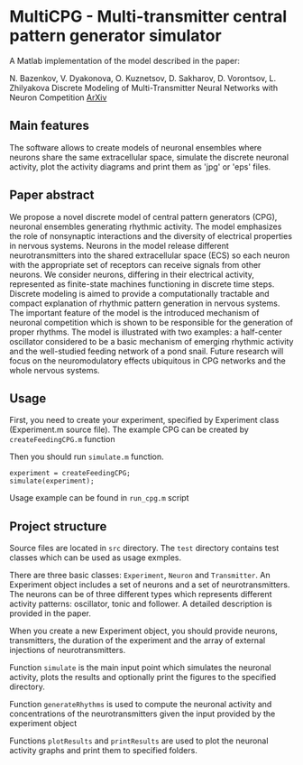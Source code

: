 # MultiCPG - Multi-transmitter central pattern generator simulator
A Matlab implementation of the model described in the paper:

N. Bazenkov, V. Dyakonova, O. Kuznetsov, D. Sakharov, D. Vorontsov, L. Zhilyakova 
Discrete Modeling of Multi-Transmitter Neural Networks with Neuron Competition
[ArXiv](https://arxiv.org/abs/1705.02176)

## Main features
The software allows to create models of neuronal ensembles where neurons share the same extracellular space, simulate the discrete neuronal activity, plot the activity diagrams and print them as 'jpg' or 'eps' files.

## Paper abstract
We propose a novel discrete model of central pattern generators (CPG), neuronal ensembles generating rhythmic activity. The model emphasizes the role of nonsynaptic interactions and the diversity of electrical properties in nervous systems. Neurons in the model release different neurotransmitters into the shared extracellular space (ECS) so each neuron with the appropriate set of receptors can receive signals from other neurons. We consider neurons, differing in their electrical activity, represented as finite-state machines functioning in discrete time steps. Discrete modeling is aimed to provide a computationally tractable and compact explanation of rhythmic pattern generation in nervous systems. The important feature of the model is the introduced mechanism of neuronal competition which is shown to be responsible for the generation of proper rhythms. The model is illustrated with two examples: a half-center oscillator considered to be a basic mechanism of emerging rhythmic activity and the well-studied feeding network of a pond snail. Future research will focus on the neuromodulatory effects ubiquitous in CPG networks and the whole nervous systems.

## Usage
First, you need to create your experiment, specified by Experiment class (Experiment.m source file).
The example CPG can be created by ```createFeedingCPG.m``` function

Then you should run ```simulate.m``` function.

```
experiment = createFeedingCPG;
simulate(experiment);
```

Usage example can be found in ```run_cpg.m``` script

## Project structure
Source files are located in ```src``` directory. The ```test``` directory contains test classes which can be used as usage exmples.

There are three basic classes: ```Experiment```, ```Neuron``` and ```Transmitter```.
An Experiment object includes a set of neurons and a set of neurotransmitters. The neurons can be of three different types which represents different activity patterns:
oscillator, tonic and follower. A detailed description is provided in the paper.

When you create a new Experiment object, you should provide neurons, transmitters, the duration of the experiment and the array of external injections of neurotransmitters.

Function ```simulate``` is the main input point which simulates the neuronal activity, plots the results and optionally print the figures to the specified directory.

Function ```generateRhythms``` is used to compute the neuronal activity and concentrations of the neurotransmitters given the input provided by the experiment object

Functions ```plotResults``` and ```printResults``` are used to plot the neuronal activity graphs and print them to specified folders.

